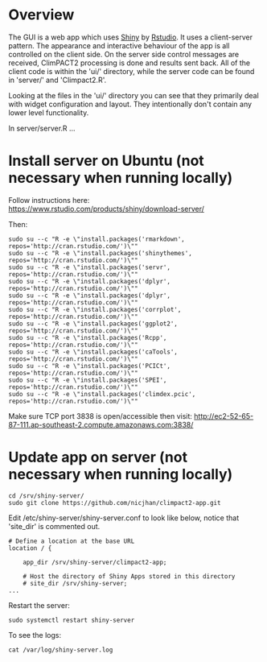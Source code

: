 
# Overview

The GUI is a web app which uses [Shiny](http://shiny.rstudio.com) by [Rstudio](https://www.rstudio.com). It uses a client-server pattern. The appearance and interactive behaviour of the app is all controlled on the client side. On the server side control messages are received, ClimPACT2 processing is done and results sent back. All of the client code is within the 'ui/' directory, while the server code can be found in 'server/' and 'Climpact2.R'.

Looking at the files in the 'ui/' directory you can see that they primarily deal with widget configuration and layout. They intentionally don't contain any lower level functionality.

In server/server.R ...

# Install server on Ubuntu (not necessary when running locally)

Follow instructions here: https://www.rstudio.com/products/shiny/download-server/

Then:

```{bash}
sudo su --c "R -e \"install.packages('rmarkdown', repos='http://cran.rstudio.com/')\""
sudo su --c "R -e \"install.packages('shinythemes', repos='http://cran.rstudio.com/')\""
sudo su --c "R -e \"install.packages('servr', repos='http://cran.rstudio.com/')\""
sudo su --c "R -e \"install.packages('dplyr', repos='http://cran.rstudio.com/')\""
sudo su --c "R -e \"install.packages('dplyr', repos='http://cran.rstudio.com/')\""
sudo su --c "R -e \"install.packages('corrplot', repos='http://cran.rstudio.com/')\""
sudo su --c "R -e \"install.packages('ggplot2', repos='http://cran.rstudio.com/')\""
sudo su --c "R -e \"install.packages('Rcpp', repos='http://cran.rstudio.com/')\""
sudo su --c "R -e \"install.packages('caTools', repos='http://cran.rstudio.com/')\""
sudo su --c "R -e \"install.packages('PCICt', repos='http://cran.rstudio.com/')\""
sudo su --c "R -e \"install.packages('SPEI', repos='http://cran.rstudio.com/')\""
sudo su --c "R -e \"install.packages('climdex.pcic', repos='http://cran.rstudio.com/')\""
```

Make sure TCP port 3838 is open/accessible then visit: http://ec2-52-65-87-111.ap-southeast-2.compute.amazonaws.com:3838/

# Update app on server (not necessary when running locally)

```{bash}
cd /srv/shiny-server/
sudo git clone https://github.com/nicjhan/climpact2-app.git
```

Edit /etc/shiny-server/shiny-server.conf to look like below, notice that 'site_dir' is commented out.
```
# Define a location at the base URL
location / {

	app_dir /srv/shiny-server/climpact2-app;

    # Host the directory of Shiny Apps stored in this directory
    # site_dir /srv/shiny-server;
...
```

Restart the server:
```{bash}
sudo systemctl restart shiny-server
```

To see the logs:
```{bash}
cat /var/log/shiny-server.log
```
